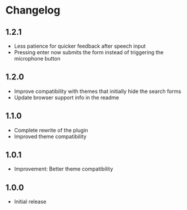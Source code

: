 # Changelog

## 1.2.1

* Less patience for quicker feedback after speech input
* Pressing enter now submits the form instead of triggering the microphone button

## 1.2.0

* Improve compatibility with themes that initially hide the search forms
* Update browser support info in the readme

## 1.1.0

* Complete rewrite of the plugin
* Improved theme compatibility

## 1.0.1

* Improvement: Better theme compatibility

## 1.0.0

* Initial release
